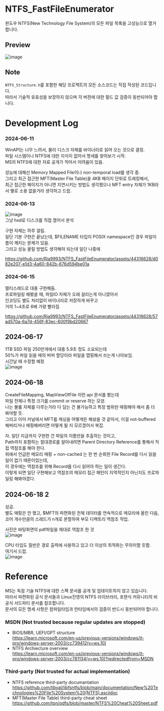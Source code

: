 # NTFS_FastFileEnumerator
윈도우 NTFS(New Technology File System)의 모든 파일 목록을 고성능으로 열거합니다.

## Preview
![image](https://github.com/Ria9993/NTFS_FastFileEnumerator/assets/44316628/f141eec8-4207-4040-9842-0190e24298e2)  

## Note
`NTFS_Structure.h`를 포함한 해당 프로젝트의 모든 소스코드는 직접 작성된 코드입니다.   
따라서 기술적 유효성을 보장하지 않으며 각 버젼에 대한 필드 값 검증이 동반되어야 합니다.  

# Development Log
### 2024-06-11  
WinAPI는 너무 느려서, 물리 디스크 자체를 바이너리로 읽어 오는 것으로 결정.  
파일 시스템이나 NTFS에 대한 지식이 없어서 명세를 찾아보기 시작.  
MS의 NTFS에 대한 자료 공개가 적어서 어려움이 있음.  

성능에 대해선 Memory Mapped File이나 non-temporal load를 생각 중.  
그리고 최근 접근한 MFT(Master File Table)을 4KB 페이지 단위로 트래킹해서,  
최근 접근한 페이지가 아니면 지연시키는 방법도 생각했으나 MFT entry 자체가 1KB라서 별로 소용 없을거라 생각하고 드랍.  

### 2024-06-13
![image](https://github.com/user-attachments/assets/5c8f6713-e59c-411a-aa36-4a7e9e5faea5)  
그냥 hxd로 디스크를 직접 열어서 분석

구현 자체는 하루 걸림.  
일단 기본 구현은 끝났는데, $FILENAME 타입이 POSIX namespace인 경우 파일이름이 깨지는 문제가 있음.  
그리고 성능 올릴 방법도 생각해야 되는데 일단 나중에  

https://github.com/Ria9993/NTFS_FastFileEnumerator/assets/44316628/d082e207-e1d3-4a60-842b-676d594be01a


### 2024-06-15
멀티스레드로 대충 구현해둠.  
프로파일링 해봤을 때, 파일IO 자체가 오래 걸리는게 아니였어서  
인코딩도 별도 처리없이 바이너리로 저장하게 바꾸고  
거의 1~4초로 6배 가량 빨라짐  

https://github.com/Ria9993/NTFS_FastFileEnumerator/assets/44316628/57ad570a-6a7d-456f-83ec-600f9bd20667

## 2024-06-17
1TB SSD 파일 250만개에서 대충 5.9초 정도 소요되는데  
50%가 파일 읽을 때의 버퍼 할당이라 파일을 맵핑해서 쓰는게 나아보임.  
시간날 때 수정할 예정  
![image](https://github.com/Ria9993/NTFS_FastFileEnumerator/assets/44316628/a31c3c4a-305b-4879-b750-3b74c6b77630)

## 2024-06-18
CreateFileMapping, MapViewOfFile 이런 api 문서를 봤는데  
파일 전체나 특정 크기를 commit or reserve 하는 모양.  
나는 볼륨 자체를 다루는거라 다 담는 건 불가능하고 특정 범위만 매핑해야 해서 좀 더 봐야할 듯.  
그리고 이미 커널에서 MFT를 캐싱을 어떻게든 해놨을 것 같아서, 이걸 not-buffered 해버리거나 매핑해버리면 어떻게 될 지 모르겠어서 복잡.  

자. 일단 지금까지 구현한 건 파일의 이름만을 추출하는 것이고,  
Path까지 포함하는 절대경로를 알아내려면 Parent Directory Reference를 통해서 직접 역참조를 해야 한다.  
위에서 언급한 메모리 매핑 + non-cached 는 한 번 순회한 File Record를 다시 읽을 일이 없기 때문이었는데,  
이 경우에는 역참조를 위해 Record를 다시 읽어야 하는 일이 생긴다.  
이렇게 되면 일단 구현해보고 역참조의 메모리 접근 패턴이 지역적인지 아닌지도 프로파일링 해봐야겠다.   

## 2024-06-18 2
성공.  
별도 매핑은 안 했고, $MFT의 파편화된 전체 데이터를 연속적으로 메모리에 올린 다음,  
코어 개수만큼의 스레드가 n개로 분할하여 부모 디렉토리 역참조 작업.  

사진은 바탕화면의 pdf파일을 제대로 역참조 한 것  
![image](https://github.com/Ria9993/NTFS_FastFileEnumerator/assets/44316628/f141eec8-4207-4040-9842-0190e24298e2)  

CPU 타임도 절반은 경로 출력에 사용하고 있고 더 이상의 최적화는 무의미할 듯함.  
여기서 드랍.  
![image](https://github.com/Ria9993/NTFS_FastFileEnumerator/assets/44316628/3587e292-163e-4b6f-a28c-40690467c5d6)




# Reference  
MS는 독점 기술 NTFS에 대한 스펙 문서를 공개 및 업데이트하지 않고 있습니다.  
따라서 파편화된 공식 문서들과 Linux진영의 NTFS 라이브러리, 포렌식 커뮤니티의 비공식 서드파티 문서를 참조합니다.  
문서의 모든 명세 사항은 컴파일타임과 런타임에서의 검증이 반드시 동반되어야 합니다.  

### MSDN (Not trusted because regular updates are stopped)
- BIOS/MBR, UEFI/GPT structure  
https://learn.microsoft.com/en-us/previous-versions/windows/it-pro/windows-server-2003/cc739412(v=ws.10)
- NTFS Archiecture overview  
https://learn.microsoft.com/en-us/previous-versions/windows/it-pro/windows-server-2003/cc781134(v=ws.10)?redirectedfrom=MSDN
### Third-party (Not trusted for actual implementation)
- NTFS reference third-party documantation  
https://github.com/libyal/libfsntfs/blob/main/documentation/New%20Technologies%20File%20System%20(NTFS).asciidoc
- MFT(Master File Table) third-party cheat sheet  
https://github.com/tpn/pdfs/blob/master/NTFS%20Cheat%20Sheet.pdf  
